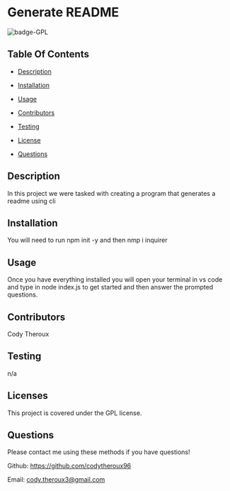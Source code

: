 # Generate README

 <img src="https://img.shields.io/badge/license-GPL-goldenrod" alt="badge-GPL" /> 

## Table Of Contents 

* [Description](#description)

* [Installation](#installation)

* [Usage](#usage)

* [Contributors](#contributors)

* [Testing](#testing)

* [License](#licenses)

* [Questions](#questions)

## Description
In this project we were tasked with creating a program that generates a readme using cli

## Installation
You will need to run npm init -y and then nmp i inquirer

## Usage
Once you have everything installed you will open your terminal in vs code and type in node index.js to get started and then answer the prompted questions.

## Contributors
Cody Theroux

## Testing
n/a

## Licenses
 This project is covered under the GPL license.

## Questions
 Please contact me using these methods if you have questions!

Github: https://github.com/codytheroux96

Email: cody.theroux3@gmail.com

